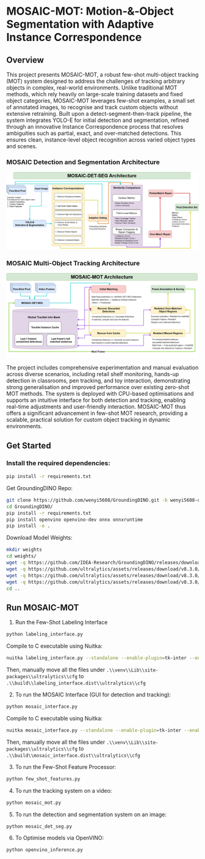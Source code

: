 # MOSAIC-MOT: Motion‑&‑Object Segmentation with Adaptive Instance Correspondence

## Overview
This project presents MOSAIC-MOT, a robust few-shot multi-object tracking (MOT) system designed to address the challenges of tracking arbitrary objects in complex, real-world environments. Unlike traditional MOT methods, which rely heavily on large-scale training datasets and fixed object categories, MOSAIC-MOT leverages few-shot examples, a small set of annotated images, to recognise and track custom objects without extensive retraining. Built upon a detect-segment-then-track pipeline, the system integrates YOLO-E for initial detection and segmentation, refined through an innovative Instance Correspondence process that resolves ambiguities such as partial, exact, and over-matched detections. This ensures clean, instance-level object recognition across varied object types and scenes.

### MOSAIC Detection and Segmentation Architecture
![MOSAIC Detection and Segmentation Architecture](assets/mosaic_det_seg_architecture.png)

### MOSAIC Multi-Object Tracking Architecture
![MOSAIC Multi-Object Tracking Architecture](assets/mosaic_mot_architecture.png)

The project includes comprehensive experimentation and manual evaluation across diverse scenarios, including retail shelf monitoring, hands-up detection in classrooms, pen tracking, and toy interaction, demonstrating strong generalisation and improved performance over existing zero-shot MOT methods. The system is deployed with CPU-based optimisations and supports an intuitive interface for both detection and tracking, enabling real-time adjustments and user-friendly interaction. MOSAIC-MOT thus offers a significant advancement in few-shot MOT research, providing a scalable, practical solution for custom object tracking in dynamic environments.


## Get Started
### Install the required dependencies:
```bash
pip install -r requirements.txt
```

Get GroundingDINO Repo:
```bash
git clone https://github.com/wenyi5608/GroundingDINO.git -b wenyi5608-openvino
cd GroundingDINO/
pip install -r requirements.txt
pip install openvino openvino-dev onnx onnxruntime
pip install -e .
```

Download Model Weights:
```bash
mkdir weights
cd weights/
wget -q https://github.com/IDEA-Research/GroundingDINO/releases/download/v0.1.0-alpha/groundingdino_swint_ogc.pth
wget -q https://github.com/ultralytics/assets/releases/download/v8.3.0/yolo11l.pt
wget -q https://github.com/ultralytics/assets/releases/download/v8.3.0/yoloe-11l-seg-pf.pt
wget -q https://github.com/ultralytics/assets/releases/download/v8.3.0/FastSAM-s.pt
cd ..
```

## Run MOSAIC-MOT
1. Run the Few-Shot Labeling Interface
```bash
python labeling_interface.py
```

Compile to C executable using Nuitka:
```bash
nuitka labeling_interface.py --standalone --enable-plugin=tk-inter --enable-plugin=numpy --enable-plugin=torch --include-package=ultralytics --include-package=torch --include-package=torchvision --include-package=PIL --include-package=lap --include-package=cv2 --include-package=numpy  --include-data-files=.\\venv\\Lib\\site-packages\\ultralytics\\**\\*.yaml=ultralytics/ --include-data-dir=annotations=annotations --output-dir=build --nofollow-import-to=tkinter.test
```

Then, manually move all the files under `.\\venv\\Lib\\site-packages\\ultralytics\\cfg` to `.\\build\\labeling_interface.dist\\ultralytics\\cfg`

2. To run the MOSAIC Interface (GUI for detection and tracking):
```bash
python mosaic_interface.py
```

Compile to C executable using Nuitka:
```bash
nuitka mosaic_interface.py --standalone --enable-plugin=tk-inter --enable-plugin=numpy --enable-plugin=torch --include-package=ultralytics --include-package=torch --include-package=torchvision --include-package=PIL --include-package=cv2 --include-package=numpy --include-package=requests --include-package=pathlib --include-package=threading --include-package=multiprocessing --include-package=mosaic_det_seg --include-package=mosaic_mot --include-data-files=.\\venv\\Lib\\site-packages\\ultralytics\\**\\*.yaml=ultralytics/ --include-data-files=bytetrack.yaml=./ --include-data-dir=weights=weights --output-dir=build --nofollow-import-to=tkinter.test
```

Then, manually move all the files under `.\\venv\\Lib\\site-packages\\ultralytics\\cfg` to `.\\build\\mosaic_interface.dist\\ultralytics\\cfg`

3. To run the Few-Shot Feature Processor:
```bash
python few_shot_features.py
```

4. To run the tracking system on a video:
```bash
python mosaic_mot.py
```

5. To run the detection and segmentation system on an image:
```bash
python mosaic_det_seg.py
```

6. To Optimise models via OpenVINO:
```bash
python openvino_inference.py
```
